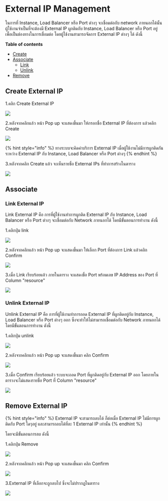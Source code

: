 # External IP Management

ในการที่ Instance, Load Balancer หรือ Port ต่างๆ จะเชื่อมต่อกับ network ภายนอกได้นั้น ผู้ใช้งานจำเป็นที่จะต้องมี External IP ผูกติดกับ Instance, Load Balancer หรือ Port อยู่ เพื่อเป็นช่องทางในการเชื่อมต่อ โดยผู้ใช้งานสามารถจัดการ External IP ต่างๆ ได้ ดังนี้

**Table of contents**

* [Create](external-ip-management.md#create-external-ip)
* [Associate](external-ip-management.md#associate)
  * [Link](external-ip-management.md#link-external-ip)
  * [Unlink](external-ip-management.md#unlink-external-ip)
* [Remove](external-ip-management.md#remove-external-ip)

## Create External IP

1.คลิก Create External IP

![](../.gitbook/assets/external_ip_1.png)

2.หลังจากคลิกแล้ว หน้า Pop up จะแสดงขึ้นมา ให้กรอกชื่อ External IP ที่ต้องการ แล้วคลิก Create

![](../.gitbook/assets/external_ip_2.png)

{% hint style="info" %}
ทางระบบจะคิดค่าบริการ External IP เมื่อผู้ใช้งานไม่มีการผูกติดกันระหว่าง External IP กับ Instance, Load Balancer หรือ Port ต่างๆ
{% endhint %}

3.หลังจากคลิก Create แล้ว จะเห็นรายชื่อ External IPs ที่ทำการสร้างในตาราง

![](../.gitbook/assets/external_ip_3.png)

## Associate

### Link External IP

Link External IP คือ การที่ผู้ใช้งานทำการผูกติด External IP กับ Instance, Load Balancer หรือ Port ต่างๆ จะเชื่อมต่อกับ Network ภายนอกได้ โดยมีขั้นตอนการทำงาน ดังนี้

1.คลิกปุ่ม link

![](../.gitbook/assets/link_external_ip_1.png)

2.หลังจากคลิกแล้ว หน้า Pop up จะแสดงขึ้นมา ให้เลือก Port ที่ต้องการ Link แล้วคลิก Confirm

![](../.gitbook/assets/link_external_ip_2.png)

3.เมื่อ Link เรียบร้อยแล้ว ภายในตาราง จะแสดงชื่อ Port พร้อมเลข IP Address ของ Port ที่ Column "resource"

![](../.gitbook/assets/link_external_ip_3.png)

### Unlink External IP

Unlink External IP คือ การที่ผู้ใช้งานทำการถอด External IP ที่ผูกติดอยู่กับ Instance, Load Balancer หรือ Port ต่างๆ ออก ซึ่งจะทำให้ไม่สามารถเชื่อมต่อกับ Network ภายนอกได้ โดยมีขั้นตอนการทำงาน ดังนี้

1.คลิกปุ่ม unlink

![](../.gitbook/assets/unlink_external_ip_1.png)

2.หลังจากคลิกแล้ว หน้า Pop up จะแสดงขึ้นมา คลิก Confirm

![](../.gitbook/assets/unlink_external_ip_2.png)

3.เมื่อ Confirm เรียบร้อยแล้ว ระบบจะถอด Port ที่ผูกติดอยู่กับ External IP ออก โดยภายในตารางจะไม่แสดงรายชื่อ Port ที่ Column "resource"

![](../.gitbook/assets/unlink_external_ip_3.png)

## Remove External IP

{% hint style="info" %}
External IP จะสามารถลบได้ ก็ต่อเมื่อ External IP ไม่มีการผูกติดกับ Port ใดๆอยู่ และสามารถลบได้ที่ละ 1 External IP เท่านั้น
{% endhint %}

โดยจะมีขั้นตอนการลบ ดังนี้

1.คลิกปุ่ม Remove

![](../.gitbook/assets/remove_external_ip_1.png)

2.หลังจากคลิกแล้ว หน้า Pop up จะแสดงขึ้นมา คลิก Confirm

![](../.gitbook/assets/remove_external_ip_2.png)

3.External IP ที่เลือกจะถูกลบไป ซึ่งจะไม่ปรากฏในตาราง

![](../.gitbook/assets/remove_external_ip_3.png)

